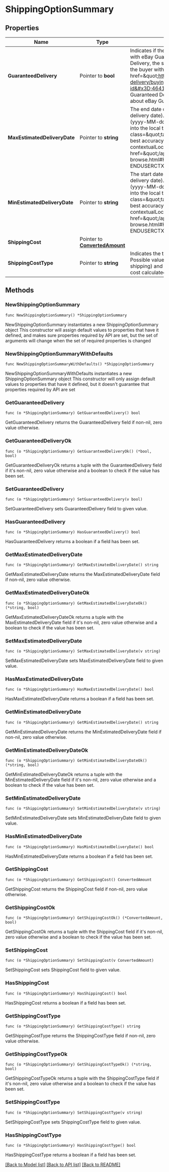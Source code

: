# ShippingOptionSummary

## Properties

Name | Type | Description | Notes
------------ | ------------- | ------------- | -------------
**GuaranteedDelivery** | Pointer to **bool** | Indicates if the seller has committed to shipping the item with eBay Guaranteed Delivery. With eBay Guaranteed Delivery, the  seller is committed to getting the line item to the buyer within 4 business days or less. See the &lt;a href&#x3D;\&quot;https://www.ebay.com/help/buying/shipping-delivery/buying-items-ebay-guaranteed-delivery?id&#x3D;4641\&quot;&gt;Buying items with eBay Guaranteed Delivery&lt;/a&gt; help topic for more details about eBay Guaranteed Delivery. | [optional] 
**MaxEstimatedDeliveryDate** | Pointer to **string** | The end date of the delivery window (latest projected delivery date). This value is returned in UTC format (yyyy-MM-ddThh:mm:ss.sssZ), which you can convert into the local time of the buyer. &lt;br /&gt; &lt;br /&gt; &lt;span class&#x3D;\&quot;tablenote\&quot;&gt; &lt;b&gt; Note: &lt;/b&gt; For the best accuracy, always include the &lt;code&gt; contextualLocation&lt;/code&gt; values in the &lt;a href&#x3D;\&quot;/api-docs/buy/static/api-browse.html#Headers\&quot;&gt; &lt;code&gt;X-EBAY-C-ENDUSERCTX&lt;/code&gt;&lt;/a&gt; request header.&lt;/span&gt; | [optional] 
**MinEstimatedDeliveryDate** | Pointer to **string** | The start date of the delivery window (earliest projected delivery date).  This value is returned in UTC format (yyyy-MM-ddThh:mm:ss.sssZ), which you can convert into the local time of the buyer. &lt;br /&gt; &lt;br /&gt;&lt;span class&#x3D;\&quot;tablenote\&quot;&gt; &lt;b&gt; Note: &lt;/b&gt; For the best accuracy, always include the &lt;code&gt; contextualLocation&lt;/code&gt; values in the &lt;a href&#x3D;\&quot;/api-docs/buy/static/api-browse.html#Headers\&quot;&gt; &lt;code&gt;X-EBAY-C-ENDUSERCTX&lt;/code&gt;&lt;/a&gt; request header.&lt;/span&gt; | [optional] 
**ShippingCost** | Pointer to [**ConvertedAmount**](ConvertedAmount.md) |  | [optional] 
**ShippingCostType** | Pointer to **string** | Indicates the type of shipping used to ship the item. Possible values are &lt;code&gt; FIXED&lt;/code&gt; (flat-rate shipping) and &lt;code&gt; CALCULATED&lt;/code&gt; (shipping cost calculated based on item and buyer location). | [optional] 

## Methods

### NewShippingOptionSummary

`func NewShippingOptionSummary() *ShippingOptionSummary`

NewShippingOptionSummary instantiates a new ShippingOptionSummary object
This constructor will assign default values to properties that have it defined,
and makes sure properties required by API are set, but the set of arguments
will change when the set of required properties is changed

### NewShippingOptionSummaryWithDefaults

`func NewShippingOptionSummaryWithDefaults() *ShippingOptionSummary`

NewShippingOptionSummaryWithDefaults instantiates a new ShippingOptionSummary object
This constructor will only assign default values to properties that have it defined,
but it doesn't guarantee that properties required by API are set

### GetGuaranteedDelivery

`func (o *ShippingOptionSummary) GetGuaranteedDelivery() bool`

GetGuaranteedDelivery returns the GuaranteedDelivery field if non-nil, zero value otherwise.

### GetGuaranteedDeliveryOk

`func (o *ShippingOptionSummary) GetGuaranteedDeliveryOk() (*bool, bool)`

GetGuaranteedDeliveryOk returns a tuple with the GuaranteedDelivery field if it's non-nil, zero value otherwise
and a boolean to check if the value has been set.

### SetGuaranteedDelivery

`func (o *ShippingOptionSummary) SetGuaranteedDelivery(v bool)`

SetGuaranteedDelivery sets GuaranteedDelivery field to given value.

### HasGuaranteedDelivery

`func (o *ShippingOptionSummary) HasGuaranteedDelivery() bool`

HasGuaranteedDelivery returns a boolean if a field has been set.

### GetMaxEstimatedDeliveryDate

`func (o *ShippingOptionSummary) GetMaxEstimatedDeliveryDate() string`

GetMaxEstimatedDeliveryDate returns the MaxEstimatedDeliveryDate field if non-nil, zero value otherwise.

### GetMaxEstimatedDeliveryDateOk

`func (o *ShippingOptionSummary) GetMaxEstimatedDeliveryDateOk() (*string, bool)`

GetMaxEstimatedDeliveryDateOk returns a tuple with the MaxEstimatedDeliveryDate field if it's non-nil, zero value otherwise
and a boolean to check if the value has been set.

### SetMaxEstimatedDeliveryDate

`func (o *ShippingOptionSummary) SetMaxEstimatedDeliveryDate(v string)`

SetMaxEstimatedDeliveryDate sets MaxEstimatedDeliveryDate field to given value.

### HasMaxEstimatedDeliveryDate

`func (o *ShippingOptionSummary) HasMaxEstimatedDeliveryDate() bool`

HasMaxEstimatedDeliveryDate returns a boolean if a field has been set.

### GetMinEstimatedDeliveryDate

`func (o *ShippingOptionSummary) GetMinEstimatedDeliveryDate() string`

GetMinEstimatedDeliveryDate returns the MinEstimatedDeliveryDate field if non-nil, zero value otherwise.

### GetMinEstimatedDeliveryDateOk

`func (o *ShippingOptionSummary) GetMinEstimatedDeliveryDateOk() (*string, bool)`

GetMinEstimatedDeliveryDateOk returns a tuple with the MinEstimatedDeliveryDate field if it's non-nil, zero value otherwise
and a boolean to check if the value has been set.

### SetMinEstimatedDeliveryDate

`func (o *ShippingOptionSummary) SetMinEstimatedDeliveryDate(v string)`

SetMinEstimatedDeliveryDate sets MinEstimatedDeliveryDate field to given value.

### HasMinEstimatedDeliveryDate

`func (o *ShippingOptionSummary) HasMinEstimatedDeliveryDate() bool`

HasMinEstimatedDeliveryDate returns a boolean if a field has been set.

### GetShippingCost

`func (o *ShippingOptionSummary) GetShippingCost() ConvertedAmount`

GetShippingCost returns the ShippingCost field if non-nil, zero value otherwise.

### GetShippingCostOk

`func (o *ShippingOptionSummary) GetShippingCostOk() (*ConvertedAmount, bool)`

GetShippingCostOk returns a tuple with the ShippingCost field if it's non-nil, zero value otherwise
and a boolean to check if the value has been set.

### SetShippingCost

`func (o *ShippingOptionSummary) SetShippingCost(v ConvertedAmount)`

SetShippingCost sets ShippingCost field to given value.

### HasShippingCost

`func (o *ShippingOptionSummary) HasShippingCost() bool`

HasShippingCost returns a boolean if a field has been set.

### GetShippingCostType

`func (o *ShippingOptionSummary) GetShippingCostType() string`

GetShippingCostType returns the ShippingCostType field if non-nil, zero value otherwise.

### GetShippingCostTypeOk

`func (o *ShippingOptionSummary) GetShippingCostTypeOk() (*string, bool)`

GetShippingCostTypeOk returns a tuple with the ShippingCostType field if it's non-nil, zero value otherwise
and a boolean to check if the value has been set.

### SetShippingCostType

`func (o *ShippingOptionSummary) SetShippingCostType(v string)`

SetShippingCostType sets ShippingCostType field to given value.

### HasShippingCostType

`func (o *ShippingOptionSummary) HasShippingCostType() bool`

HasShippingCostType returns a boolean if a field has been set.


[[Back to Model list]](../README.md#documentation-for-models) [[Back to API list]](../README.md#documentation-for-api-endpoints) [[Back to README]](../README.md)


